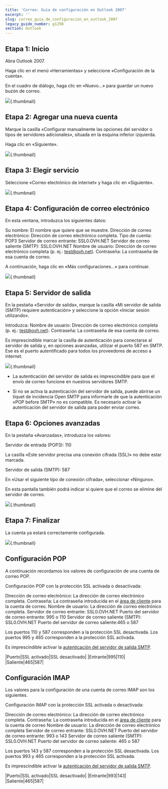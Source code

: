 ```yaml
---
title: 'Correo: Guía de configuración en Outlook 2007'
excerpt: ''
slug: correo_guia_de_configuracion_en_outlook_2007
legacy_guide_number: g1298
section: Outlook
---
```



## Etapa 1: Inicio
Abra Outlook 2007.

Haga clic en el menú «Herramientas» y seleccione «Configuración de la cuenta».

En el cuadro de diálogo, haga clic en «Nuevo...» para guardar un nuevo buzón de correo.

![](images/img_1238.jpg){.thumbnail}


## Etapa 2: Agregar una nueva cuenta
Marque la casilla «Configurar manualmente las opciones del servidor o tipos de servidores adicionales», situada en la esquina inferior izquierda.

Haga clic en «Siguiente».

![](images/img_1239.jpg){.thumbnail}


## Etapa 3: Elegir servicio
Seleccione «Correo electrónico de internet» y haga clic en «Siguiente».

![](images/img_1240.jpg){.thumbnail}


## Etapa 4: Configuración de correo electrónico
En esta ventana, introduzca los siguientes datos:

Su nombre: El nombre que quiere que se muestre.
Dirección de correo electrónico: Dirección de correo electrónico completa.
Tipo de cuenta: POP3
Servidor de correo entrante: SSL0.OVH.NET
Servidor de correo saliente (SMTP): SSL0.OVH.NET
Nombre de usuario: Dirección de correo electrónico completa (p. ej.: test@ovh.net).
Contraseña: La contraseña de esa cuenta de correo.

A continuación, haga clic en «Más configuraciones...» para continuar.

![](images/img_1241.jpg){.thumbnail}


## Etapa 5: Servidor de salida
En la pestaña «Servidor de salida», marque la casilla «Mi servidor de salida (SMTP) requiere autenticación» y seleccione la opción «Iniciar sesión utilizando».

Introduzca:
Nombre de usuario: Dirección de correo electrónico completa (p. ej.: test@ovh.net).
Contraseña: La contraseña de esa cuenta de correo.

Es imprescindible marcar la casilla de autenticación para conectarse al servidor de salida y, en opciones avanzadas, utilizar el puerto 587 en SMTP. Ese es el puerto autentificado para todos los proveedores de acceso a internet.

![](images/img_1242.jpg){.thumbnail}

- La autenticación del servidor de salida es imprescindible para que el envío de correo funcione en nuestros servidores SMTP.

- Si no se activa la autenticación del servidor de salida, puede abrirse un tíquet de incidencia Open SMTP para informarle de que la autenticación «POP before SMTP» no es compatible. Es necesario activar la autenticación del servidor de salida para poder enviar correo.




## Etapa 6: Opciones avanzadas
En la pestaña «Avanzadas», introduzca los valores:

Servidor de entrada (POP3): 110

La casilla «Este servidor precisa una conexión cifrada (SSL)» no debe estar marcada.

Servidor de salida (SMTP): 587

En «Usar el siguiente tipo de conexión cifrada», seleccionar «Ninguno».

En esta pantalla también podrá indicar si quiere que el correo se elimine del servidor de correo.

![](images/img_1243.jpg){.thumbnail}


## Etapa 7: Finalizar
La cuenta ya estará correctamente configurada.

![](images/img_1244.jpg){.thumbnail}


## Configuración POP
A continuación recordamos los valores de configuración de una cuenta de correo POP.

Configuración POP con la protección SSL activada o desactivada:

Dirección de correo electrónico: La dirección de correo electrónico completa.
Contraseña: La contraseña introducida en el [área de cliente](https://www.ovh.com/auth/?action=gotomanager) para la cuenta de correo.
Nombre de usuario: La dirección de correo electrónico completa.
Servidor de correo entrante: SSL0.OVH.NET
Puerto del servidor de correo entrante: 995 o 110
Servidor de correo saliente (SMTP): SSL0.OVH.NET
Puerto del servidor de correo saliente:465 o 587

Los puertos 110 y 587 corresponden a la protección SSL desactivada.
Los puertos 995 y 465 corresponden a la protección SSL activada.

Es imprescindible activar la [autenticación del servidor de salida SMTP](#configuracion_manual_etapa_5_servidor_de_salida).

|Puerto|SSL activado|SSL desactivado|
|Entrante|995|110|
|Saliente|465|587|




## Configuración IMAP
Los valores para la configuración de una cuenta de correo IMAP son los siguientes.

Configuración IMAP con la protección SSL activada o desactivada:

Dirección de correo electrónico: La dirección de correo electrónico completa.
Contraseña: La contraseña introducida en el [área de cliente](https://www.ovh.com/auth/?action=gotomanager) para la cuenta de correo
Nombre de usuario: La dirección de correo electrónico completa
Servidor de correo entrante: SSL0.OVH.NET
Puerto del servidor de correo entrante: 993 o 143
Servidor de correo saliente (SMTP): SSL0.OVH.NET
Puerto del servidor de correo saliente: 465 o 587

Los puertos 143 y 587 corresponden a la protección SSL desactivada.
Los puertos 993 y 465 corresponden a la protección SSL activada.

Es imprescindible activar la [autenticación del servidor de salida SMTP](#configuracion_manual_etapa_5_servidor_de_salida).

|Puerto|SSL activado|SSL desactivado|
|Entrante|993|143|
|Saliente|465|587|
